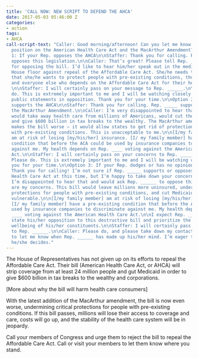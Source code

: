 ```yaml
---
title: 'CALL NOW: NEW SCRIPT TO DEFEND THE AHCA'
date: 2017-05-03 05:46:00 Z
categories:
- action
tags:
- AHCA
call-script-text: "Caller: Good morning/afternoon! Can you let me know Rep. ______’s
  position on the American Health Care Act and the MacArthur Amendment?\n\nOption
  1: If your Rep. opposes the AHCA\n\nStaffer: Thank you for calling. Rep. ______
  opposes this legislation.\n\nCaller: That’s great! Please tell Rep. ____ thank you
  for opposing the bill. I’d like to hear him/her speak out in the media or on the
  House floor against repeal of the Affordable Care Act. She/he needs to make it clear
  that she/he wants to protect people with pre-existing conditions, those on Medicaid,
  and everyone else who depends on the Affordable Care Act for their health and wellbeing.
  \n\nStaffer: I will certainly pass on your message to Rep. ______.\n\nCaller: Please
  do. This is extremely important to me and I will be watching closely for her/his
  public statements in opposition. Thank you for your time.\n\nOption 2: If your Rep.
  supports the AHCA\n\nStaffer: Thank you for calling. Rep. _____ supports AHCA and
  the MacArthur Amendment.\n\nCaller: I’m very disappointed to hear that. This bill
  would take away health care from millions of Americans, would cut the Medicaid program,
  and give $600 billion in tax breaks to the wealthy. The MacArthur amendment only
  makes the bill worse – it would allow states to get rid of protections for people
  with pre-existing conditions. This is unacceptable to me.\n\n[I/my family member]
  am at risk of losing [my/his/her] insurance. [I/ my family member] have a pre-existing
  condition that before the ACA could be used by insurance companies to discriminate
  against me. My health depends on Rep. ____ voting against the American Health Care
  Act.\n\nStaffer: I will certainly pass on your concerns to Rep. _________\n\nCaller:
  Please do. This is extremely important to me and I will be watching closely. Thank
  you for your time.\n\nOption 3: If your Rep. dodges or has no opinion on AHCA\n\nStaffer:
  Thank you for calling! I’m not sure if Rep. _____ supports or opposes the American
  Health Care Act at this time, but I’m happy to take down your concerns.\n\nCaller:
  I’m disappointed to hear that and would ask Rep. ______ to oppose this bill.\n\nHere
  are my concerns. This bill would leave millions more uninsured, undermine critical
  protections for people with pre-existing conditions, and cut Medicaid for the most
  vulnerable.\n\n[I/my family member] am at risk of losing [my/his/her] insurance.
  [I/ my family member] have a pre-existing condition that before the ACA could be
  used by insurance companies to discriminate against me. My health depends on Rep.
  ____ voting against the American Health Care Act.\n\nI expect Rep. _______ to publicly
  state his/her opposition to this destructive bill and prioritize the health and
  wellbeing of his/her constituents.\n\nStaffer: I will certainly pass on your concerns
  to Rep. ______.\n\nCaller: Please do, and please take down my contact information
  to let me know when Rep. ______ has made up his/her mind. I’m eager to hear what
  he/she decides."
---
```


The House of Representatives has not given up on its efforts to repeal the Affordable Care Act. Their bill (American Health Care Act, or AHCA) will strip coverage from at least 24 million people and gut Medicaid in order to give $600 billion in tax breaks to the wealthy and corporations.

[More about why the bill will harm health care consumers]

With the latest addition of the MacArthur amendment, the bill is now even worse, undermining critical protections for people with pre-existing conditions. If this bill passes, millions will lose their access to coverage and care, costs will go up, and the stability of the health care system will be in jeopardy.

Call your members of Congress and urge them to reject the bill to repeal the Affordable Care Act. Call or visit your members to let them know where you stand. 
